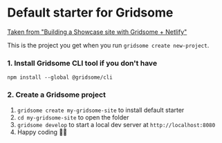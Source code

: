 # Default starter for Gridsome
[Taken from "Building a Showcase site with Gridsome + Netlify"]( https://medium.com/the-web-tub/building-a-showcase-site-with-gridsome-netlify-977d51432838)

This is the project you get when you run `gridsome create new-project`.

### 1. Install Gridsome CLI tool if you don't have

`npm install --global @gridsome/cli`

### 2. Create a Gridsome project

1. `gridsome create my-gridsome-site` to install default starter
2. `cd my-gridsome-site` to open the folder
3. `gridsome develop` to start a local dev server at `http://localhost:8080`
4. Happy coding 🎉🙌
